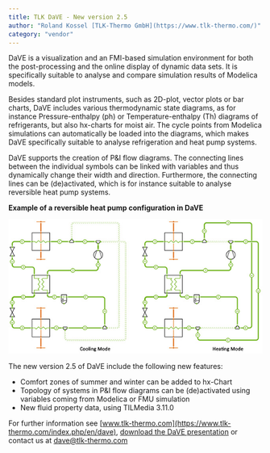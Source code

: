 ```yaml
---
title: TLK DaVE - New version 2.5
author: "Roland Kossel [TLK-Thermo GmbH](https://www.tlk-thermo.com/)"
category: "vendor"
---
```


DaVE is a visualization and an FMI-based simulation environment for both the post-processing and the online display of dynamic data sets. It is specifically suitable to analyse and compare simulation results of Modelica models.

Besides standard plot instruments, such as 2D-plot, vector plots or bar charts, DaVE includes various thermodynamic state diagrams, as for instance Pressure-enthalpy (ph) or Temperature-enthalpy (Th) diagrams of refrigerants, but also hx-charts for moist air. The cycle points from Modelica simulations can automatically be loaded into the diagrams, which makes DaVE specifically suitable to analyse refrigeration and heat pump systems.

DaVE supports the creation of P&I flow diagrams. The connecting lines between the individual symbols can be linked with variables and thus dynamically change their width and direction. Furthermore, the connecting lines can be (de)activated, which is for instance suitable to analyse reversible heat pump systems.

**Example of a reversible heat pump configuration in DaVE**

![Example of a reversible heat pump configuration in DaVE](tlk-dave-22-01.jpg)


The new version 2.5 of DaVE include the following new features:
 - Comfort zones of summer and winter can be added to hx-Chart
 - Topology of systems in P&I flow diagrams can be (de)activated using variables coming from Modelica or FMU simulation
 - New fluid property data, using TILMedia 3.11.0


For further information see [www.tlk-thermo.com](https://www.tlk-thermo.com/index.php/en/dave), [download the DaVE presentation](https://www.tlk-thermo.com/images/tlk/content/presentations/DaVE_EN_2020_September.pdf) or contact us at [dave@tlk-thermo.com](mailto:dave@tlk-thermo.com)